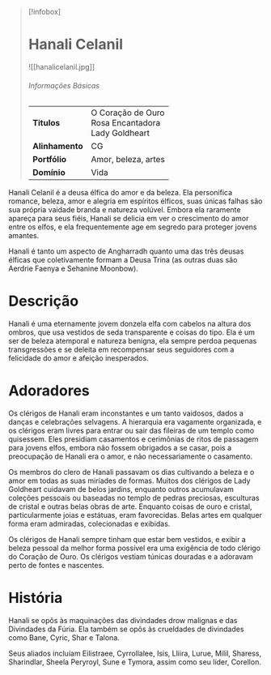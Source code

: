 > [!infobox]
> # Hanali Celanil
> ![[hanalicelanil.jpg]]
> ###### Informações Básicas
> | | |
> | ---- | ---- |
> | **Titulos** | O Coração de Ouro<br/>Rosa Encantadora<br/>Lady Goldheart |
> | **Alinhamento** | CG |
> | **Portfólio** | Amor, beleza, artes |
> | **Domínio** | Vida |

Hanali Celanil é a deusa élfica do amor e da beleza. Ela personifica romance, beleza, amor e alegria em espíritos élficos, suas únicas falhas são sua própria vaidade branda e natureza volúvel. Embora ela raramente apareça para seus fiéis, Hanali se delicia em ver o crescimento do amor entre os elfos, e ela frequentemente age em segredo para proteger jovens amantes.

Hanali é tanto um aspecto de Angharradh quanto uma das três deusas élficas que coletivamente formam a Deusa Trina (as outras duas são Aerdrie Faenya e Sehanine Moonbow).

# Descrição
Hanali é uma eternamente jovem donzela elfa com cabelos na altura dos ombros, que usa vestidos de seda transparente e coisas do tipo. Ela é um ser de beleza atemporal e natureza benigna, ela sempre perdoa pequenas transgressões e se deleita em recompensar seus seguidores com a felicidade do amor e afeição inesperados.

# Adoradores
Os clérigos de Hanali eram inconstantes e um tanto vaidosos, dados a danças e celebrações selvagens. A hierarquia era vagamente organizada, e os clérigos eram livres para entrar ou sair das fileiras de um templo como quisessem. Eles presidiam casamentos e cerimônias de ritos de passagem para jovens elfos, embora não fossem obrigados a se casar, pois a preocupação de Hanali era o amor, e não necessariamente o casamento.

Os membros do clero de Hanali passavam os dias cultivando a beleza e o amor em todas as suas miríades de formas. Muitos dos clérigos de Lady Goldheart cuidavam de belos jardins, enquanto outros acumulavam coleções pessoais ou baseadas no templo de pedras preciosas, esculturas de cristal e outras belas obras de arte. Enquanto coisas de ouro e cristal, particularmente joias e estátuas, eram favorecidas. Belas artes em qualquer forma eram admiradas, colecionadas e exibidas.

Os clérigos de Hanali sempre tinham que estar bem vestidos, e exibir a beleza pessoal da melhor forma possível era uma exigência de todo clérigo do Coração de Ouro. Os clérigos vestiam túnicas douradas e a adoravam perto de fontes e nascentes.

# História
Hanali se opôs às maquinações das divindades drow malignas e das Divindades da Fúria. Ela também se opôs às crueldades de divindades como Bane, Cyric, Shar e Talona.

Seus aliados incluíam Eilistraee, Cyrrollalee, Isis, Lliira, Lurue, Milil, Sharess, Sharindlar, Sheela Peryroyl, Sune e Tymora, assim como seu líder, Corellon.
